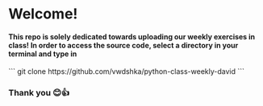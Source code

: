 <h1>Welcome!</h1>
<h4>
  This repo is solely dedicated towards uploading our weekly exercises in class!
  In order to access the source code, select a directory in your terminal and type in
</h4>
```
  git clone https://github.com/vwdshka/python-class-weekly-david
```
  
  <h3>Thank you 😊👍</h3>
